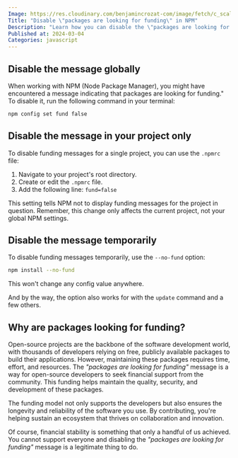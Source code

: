 ```yaml
---
Image: https://res.cloudinary.com/benjamincrozat-com/image/fetch/c_scale,f_webp,q_auto,w_1200/https://github.com/benjamincrozat/content/assets/3613731/527efaf4-30dd-4066-8f8b-1012c05f904d
Title: "Disable \"packages are looking for funding\" in NPM"
Description: "Learn how you can disable the \"packages are looking for funding\" messages in your project or globally."
Published at: 2024-03-04
Categories: javascript
---
```


## Disable the message globally

When working with NPM (Node Package Manager), you might have encountered a message indicating that packages are looking for funding." To disable it, run the following command in your terminal:

```bash
npm config set fund false
```

## Disable the message in your project only

To disable funding messages for a single project, you can use the `.npmrc` file:

1. Navigate to your project's root directory.
2. Create or edit the `.npmrc` file.
3. Add the following line: `fund=false`

This setting tells NPM not to display funding messages for the project in question. Remember, this change only affects the current project, not your global NPM settings.

## Disable the message temporarily 

To disable funding messages temporarily, use the `--no-fund` option:

```bash
npm install --no-fund
```

This won't change any config value anywhere.

And by the way, the option also works for with the `update` command and a few others.

## Why are packages looking for funding?

Open-source projects are the backbone of the software development world, with thousands of developers relying on free, publicly available packages to build their applications. However, maintaining these packages requires time, effort, and resources. The _"packages are looking for funding"_ message is a way for open-source developers to seek financial support from the community. This funding helps maintain the quality, security, and development of these packages.

The funding model not only supports the developers but also ensures the longevity and reliability of the software you use. By contributing, you're helping sustain an ecosystem that thrives on collaboration and innovation.

Of course, financial stability is something that only a handful of us achieved. You cannot support everyone and disabling the _"packages are looking for funding"_ message is a legitimate thing to do.
